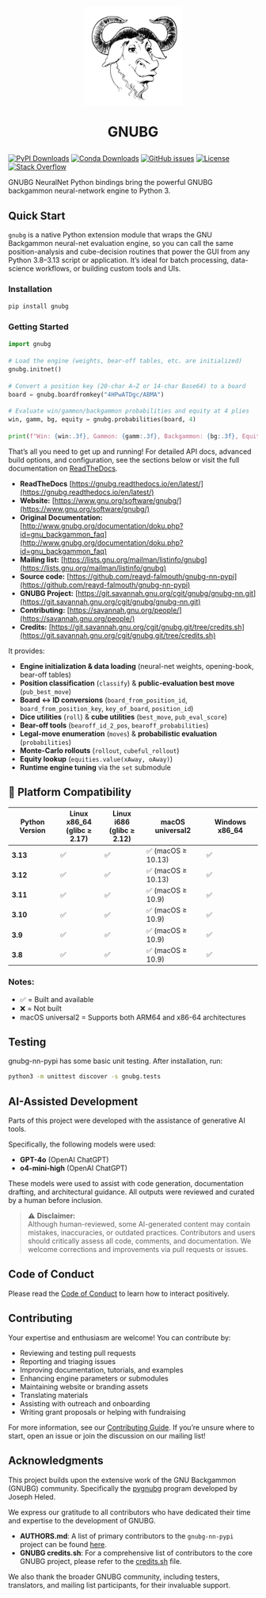 <h1 align="center">
<img src="https://raw.githubusercontent.com/reayd-falmouth/gnubg-nn-pypi/refs/heads/main/img/gerwinski-gnu-head.png" width="200">

GNUBG
</h1>

[![PyPI Downloads](https://img.shields.io/pypi/dm/gnubg-nn-pypi.svg?label=PyPI%20downloads)](https://pypi.org/project/gnubg-nn-pypi/)
[![Conda Downloads](https://img.shields.io/conda/dn/conda-forge/gnubg-nn-pypi.svg?label=Conda%20downloads)](https://anaconda.org/conda-forge/gnubg-nn-pypi/)
[![GitHub issues](https://img.shields.io/github/issues/gnubg/gnubg-nn-pypi.svg)](https://github.com/reayd-falmouth/gnubg-nn-pypi/issues)
[![License](https://img.shields.io/badge/license-GPL%20v2-blue.svg)](#license)
[![Stack Overflow](https://img.shields.io/badge/stackoverflow-Ask%20questions-blue.svg)](https://stackoverflow.com/questions/tagged/gnubg)

GNUBG NeuralNet Python bindings bring the powerful GNUBG backgammon neural-network engine to Python 3.

## Quick Start

`gnubg` is a native Python extension module that wraps the GNU Backgammon neural-net evaluation engine, so you can call 
the same position-analysis and cube-decision routines that power the GUI from any Python 3.8–3.13 script or application. It’s ideal for batch processing, data-science workflows, or building custom tools and UIs.

### Installation

```bash
pip install gnubg
````

### Getting Started

```python
import gnubg

# Load the engine (weights, bear-off tables, etc. are initialized)
gnubg.initnet()

# Convert a position key (20-char A–Z or 14-char Base64) to a board
board = gnubg.boardfromkey("4HPwATDgc/ABMA")

# Evaluate win/gammon/backgammon probabilities and equity at 4 plies
win, gamm, bg, equity = gnubg.probabilities(board, 4)

print(f"Win: {win:.3f}, Gammon: {gamm:.3f}, Backgammon: {bg:.3f}, Equity: {equity:.3f}")
```

That’s all you need to get up and running! For detailed API docs, advanced build options, and configuration, see the 
sections below or visit the full documentation on [ReadTheDocs](https://gnubg.readthedocs.io/en/latest/).

* **ReadTheDocs** [https://gnubg.readthedocs.io/en/latest/](https://gnubg.readthedocs.io/en/latest/)
* **Website:** [https://www.gnu.org/software/gnubg/](https://www.gnu.org/software/gnubg/)
* **Original Documentation:** [http://www.gnubg.org/documentation/doku.php?id=gnu_backgammon_faq](http://www.gnubg.org/documentation/doku.php?id=gnu_backgammon_faq)
* **Mailing list:** [https://lists.gnu.org/mailman/listinfo/gnubg](https://lists.gnu.org/mailman/listinfo/gnubg)
* **Source code:** [https://github.com/reayd-falmouth/gnubg-nn-pypi](https://github.com/reayd-falmouth/gnubg-nn-pypi)
* **GNUBG Project:** [https://git.savannah.gnu.org/cgit/gnubg/gnubg-nn.git](https://git.savannah.gnu.org/cgit/gnubg/gnubg-nn.git)
* **Contributing:** [https://savannah.gnu.org/people/](https://savannah.gnu.org/people/)
* **Credits:** [https://git.savannah.gnu.org/cgit/gnubg.git/tree/credits.sh](https://git.savannah.gnu.org/cgit/gnubg.git/tree/credits.sh)

It provides:

* **Engine initialization & data loading** (neural-net weights, opening-book, bear-off tables)
* **Position classification** (`classify`) & **public-evaluation best move** (`pub_best_move`)
* **Board ↔ ID conversions** (`board_from_position_id`, `board_from_position_key`, `key_of_board`, `position_id`)
* **Dice utilities** (`roll`) & **cube utilities** (`best_move`, `pub_eval_score`)
* **Bear-off tools** (`bearoff_id_2_pos`, `bearoff_probabilities`)
* **Legal-move enumeration** (`moves`) & **probabilistic evaluation** (`probabilities`)
* **Monte-Carlo rollouts** (`rollout`, `cubeful_rollout`)
* **Equity lookup** (`equities.value(xAway, oAway)`)
* **Runtime engine tuning** via the `set` submodule

## 🧪 Platform Compatibility

| Python Version | Linux x86\_64<br>(glibc ≥ 2.17) | Linux i686<br>(glibc ≥ 2.12) | macOS universal2  | Windows x86\_64 |
| -------------- | ------------------------------- | ---------------------------- | ----------------- |-----------------|
| **3.13**       | ✅                               | ✅                            | ✅ (macOS ≥ 10.13) | ✅               |
| **3.12**       | ✅                               | ✅                            | ✅ (macOS ≥ 10.13) | ✅               |
| **3.11**       | ✅                               | ✅                            | ✅ (macOS ≥ 10.9)  | ✅               |
| **3.10**       | ✅                               | ✅                            | ✅ (macOS ≥ 10.9)  | ✅               |
| **3.9**        | ✅                               | ✅                            | ✅ (macOS ≥ 10.9)  | ✅               |
| **3.8**        | ✅                               | ✅                            | ✅ (macOS ≥ 10.9)  | ✅               |

### Notes:

* ✅ = Built and available
* ❌ = Not built
* macOS universal2 = Supports both ARM64 and x86-64 architectures

## Testing

gnubg-nn-pypi has some basic unit testing. After installation, run:

```bash
python3 -m unittest discover -s gnubg.tests
```
## AI-Assisted Development

Parts of this project were developed with the assistance of generative AI tools.

Specifically, the following models were used:

- **GPT-4o** (OpenAI ChatGPT)
- **o4-mini-high** (OpenAI ChatGPT)

These models were used to assist with code generation, documentation drafting, and architectural guidance. All outputs were reviewed and curated by a human before inclusion.

> ⚠️ **Disclaimer:**  
> Although human-reviewed, some AI-generated content may contain mistakes, inaccuracies, or outdated practices. Contributors and users should critically assess all code, comments, and documentation. We welcome corrections and improvements via pull requests or issues.

## Code of Conduct

Please read the [Code of Conduct](https://github.com/reayd-falmouth/gnubg-nn-pypi/blob/main/CONDUCT.md) to learn how to interact positively.

## Contributing

Your expertise and enthusiasm are welcome! You can contribute by:

* Reviewing and testing pull requests
* Reporting and triaging issues
* Improving documentation, tutorials, and examples
* Enhancing engine parameters or submodules
* Maintaining website or branding assets
* Translating materials
* Assisting with outreach and onboarding
* Writing grant proposals or helping with fundraising

For more information, see our [Contributing Guide](https://github.com/reayd-falmouth/gnubg-nn-pypi/blob/main/CONTRIBUTING.md). If you’re unsure where to start, open an issue or join the discussion on our mailing list!

## Acknowledgments

This project builds upon the extensive work of the GNU Backgammon (GNUBG) community. Specifically the 
[pygnubg](https://git.savannah.gnu.org/cgit/gnubg/gnubg-nn.git/tree/py) program developed by Joseph Heled.

We express our gratitude to all contributors who have dedicated their time and expertise to the development of GNUBG.

- **AUTHORS.md**: A list of primary contributors to the `gnubg-nn-pypi` project can be found [here](https://github.com/reayd-falmouth/gnubg-nn-pypi/blob/main/AUTHORS.md).
- **GNUBG credits.sh**: For a comprehensive list of contributors to the core GNUBG project, please refer to the [credits.sh](https://git.savannah.gnu.org/cgit/gnubg.git/tree/credits.sh) file.

We also thank the broader GNUBG community, including testers, translators, and mailing list participants, for their invaluable support.

